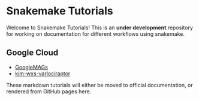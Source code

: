 # Snakemake Tutorials

Welcome to Snakemake Tutorials! This is an **under development** repository for
working on documentation for different workflows using snakemake.

## Google Cloud

 - [GoogleMAGs](GoogleMAGs)
 - [kim-wxs-varlociraptor](kim-wxs-varlociraptor)

These markdown tutorials will either be moved to official documentation, or 
rendered from GitHub pages here.
